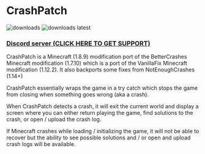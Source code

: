 # CrashPatch

<a href="https://github.com/W-OVERFLOW/CrashPatch/releases" target="_blank"></a>
<img alt="downloads" src="https://img.shields.io/github/downloads/W-OVERFLOW/CrashPatch/total?color=F5C400&style=for-the-badge" /> <img alt="downloads latest" src="https://img.shields.io/github/downloads-pre/W-OVERFLOW/CrashPatch/latest/total?color=F5C400&style=for-the-badge"/>

### **[Discord server (CLICK HERE TO GET SUPPORT)](https://discord.gg/polyfrost-822066990423605249)**

CrashPatch is a Minecraft (1.8.9) modification port of the BetterCrashes Minecraft modification (1.7.10) which is a port of the VanillaFix Minecraft modification (1.12.2). It also backports some fixes from NotEnoughCrashes (1.14+)

CrashPatch essentially wraps the game in a try catch which stops the game from closing when something goes wrong (aka a crash).

When CrashPatch detects a crash, it will exit the current world and display a screen where you can either return playing the game, find solutions to the crash, or open / upload the crash log.

If Minecraft crashes while loading / initializing the game, it will not be able to recover but the ability to see possible solutions and / or open and upload crash logs will be available.
